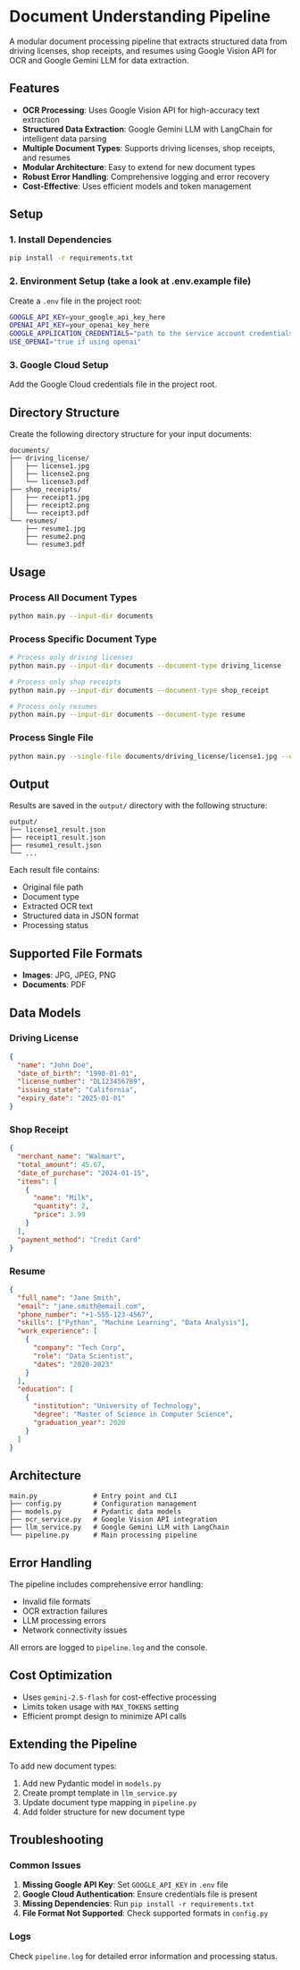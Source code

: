 # Document Understanding Pipeline

A modular document processing pipeline that extracts structured data from driving licenses, shop receipts, and resumes using Google Vision API for OCR and Google Gemini LLM for data extraction.

## Features

- **OCR Processing**: Uses Google Vision API for high-accuracy text extraction
- **Structured Data Extraction**: Google Gemini LLM with LangChain for intelligent data parsing
- **Multiple Document Types**: Supports driving licenses, shop receipts, and resumes
- **Modular Architecture**: Easy to extend for new document types
- **Robust Error Handling**: Comprehensive logging and error recovery
- **Cost-Effective**: Uses efficient models and token management

## Setup

### 1. Install Dependencies

```bash
pip install -r requirements.txt
```

### 2. Environment Setup  (take a look at .env.example file)

Create a `.env` file in the project root:

```bash
GOOGLE_API_KEY=your_google_api_key_here
OPENAI_API_KEY=your_openai_key_here
GOOGLE_APPLICATION_CREDENTIALS="path to the service account credentials file"
USE_OPENAI="true if using openai"
```

### 3. Google Cloud Setup

Add the Google Cloud credentials file in the project root.

## Directory Structure

Create the following directory structure for your input documents:

```
documents/
├── driving_license/
│   ├── license1.jpg
│   ├── license2.png
│   └── license3.pdf
├── shop_receipts/
│   ├── receipt1.jpg
│   ├── receipt2.png
│   └── receipt3.pdf
└── resumes/
    ├── resume1.jpg
    ├── resume2.png
    └── resume3.pdf
```

## Usage

### Process All Document Types

```bash
python main.py --input-dir documents
```

### Process Specific Document Type

```bash
# Process only driving licenses
python main.py --input-dir documents --document-type driving_license

# Process only shop receipts
python main.py --input-dir documents --document-type shop_receipt

# Process only resumes
python main.py --input-dir documents --document-type resume
```

### Process Single File

```bash
python main.py --single-file documents/driving_license/license1.jpg --document-type driving_license
```

## Output

Results are saved in the `output/` directory with the following structure:

```
output/
├── license1_result.json
├── receipt1_result.json
├── resume1_result.json
└── ...
```

Each result file contains:
- Original file path
- Document type
- Extracted OCR text
- Structured data in JSON format
- Processing status

## Supported File Formats

- **Images**: JPG, JPEG, PNG
- **Documents**: PDF

## Data Models

### Driving License
```json
{
  "name": "John Doe",
  "date_of_birth": "1990-01-01",
  "license_number": "DL123456789",
  "issuing_state": "California",
  "expiry_date": "2025-01-01"
}
```

### Shop Receipt
```json
{
  "merchant_name": "Walmart",
  "total_amount": 45.67,
  "date_of_purchase": "2024-01-15",
  "items": [
    {
      "name": "Milk",
      "quantity": 2,
      "price": 3.99
    }
  ],
  "payment_method": "Credit Card"
}
```

### Resume
```json
{
  "full_name": "Jane Smith",
  "email": "jane.smith@email.com",
  "phone_number": "+1-555-123-4567",
  "skills": ["Python", "Machine Learning", "Data Analysis"],
  "work_experience": [
    {
      "company": "Tech Corp",
      "role": "Data Scientist",
      "dates": "2020-2023"
    }
  ],
  "education": [
    {
      "institution": "University of Technology",
      "degree": "Master of Science in Computer Science",
      "graduation_year": 2020
    }
  ]
}
```

## Architecture

```
main.py              # Entry point and CLI
├── config.py        # Configuration management
├── models.py        # Pydantic data models
├── ocr_service.py   # Google Vision API integration
├── llm_service.py   # Google Gemini LLM with LangChain
└── pipeline.py      # Main processing pipeline
```

## Error Handling

The pipeline includes comprehensive error handling:
- Invalid file formats
- OCR extraction failures
- LLM processing errors
- Network connectivity issues

All errors are logged to `pipeline.log` and the console.

## Cost Optimization

- Uses `gemini-2.5-flash` for cost-effective processing
- Limits token usage with `MAX_TOKENS` setting
- Efficient prompt design to minimize API calls

## Extending the Pipeline

To add new document types:

1. Add new Pydantic model in `models.py`
2. Create prompt template in `llm_service.py`
3. Update document type mapping in `pipeline.py`
4. Add folder structure for new document type

## Troubleshooting

### Common Issues

1. **Missing Google API Key**: Set `GOOGLE_API_KEY` in `.env` file
2. **Google Cloud Authentication**: Ensure credentials file is present
3. **Missing Dependencies**: Run `pip install -r requirements.txt`
4. **File Format Not Supported**: Check supported formats in `config.py`

### Logs

Check `pipeline.log` for detailed error information and processing status. 
